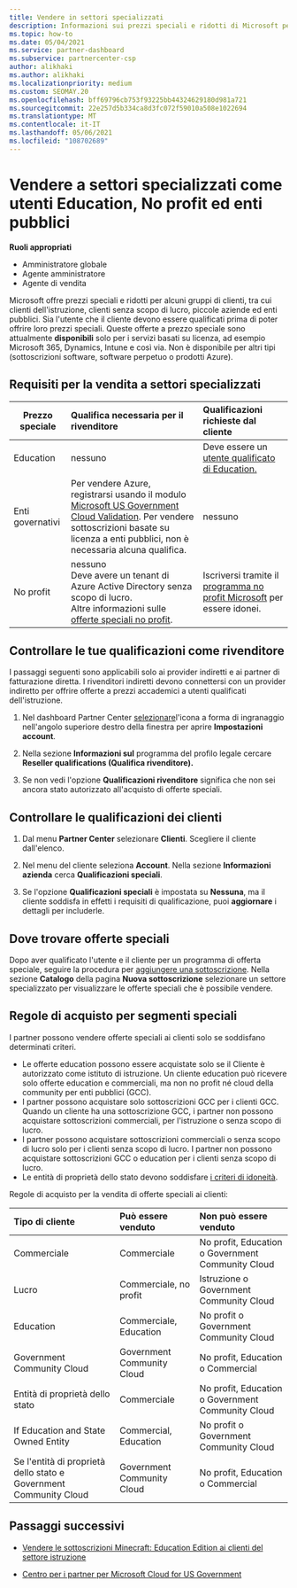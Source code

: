 ```yaml
---
title: Vendere in settori specializzati
description: Informazioni sui prezzi speciali e ridotti di Microsoft per determinati gruppi di clienti, inclusi i clienti dell'istruzione, i clienti senza scopo di lucro e gli utenti governativi.
ms.topic: how-to
ms.date: 05/04/2021
ms.service: partner-dashboard
ms.subservice: partnercenter-csp
author: alikhaki
ms.author: alikhaki
ms.localizationpriority: medium
ms.custom: SEOMAY.20
ms.openlocfilehash: bff69796cb753f93225bb44324629180d981a721
ms.sourcegitcommit: 22e257d5b334ca8d3fc072f59010a508e1022694
ms.translationtype: MT
ms.contentlocale: it-IT
ms.lasthandoff: 05/06/2021
ms.locfileid: "108702689"
---
```

# <a name="sell-to-specialized-industries-like-education-non-profit-and-government-users"></a>Vendere a settori specializzati come utenti Education, No profit ed enti pubblici

**Ruoli appropriati**

- Amministratore globale
- Agente amministratore
- Agente di vendita

Microsoft offre prezzi speciali e ridotti per alcuni gruppi di clienti, tra cui clienti dell'istruzione, clienti senza scopo di lucro, piccole aziende ed enti pubblici. Sia l'utente che il cliente devono essere qualificati prima di poter offrire loro prezzi speciali. Queste offerte a prezzo speciale sono attualmente **disponibili** solo per i servizi basati su licenza, ad esempio Microsoft 365, Dynamics, Intune e così via. Non è disponibile per altri tipi (sottoscrizioni software, software perpetuo o prodotti Azure).

## <a name="requirements-to-sell-to-specialized-industries"></a>Requisiti per la vendita a settori specializzati

|**Prezzo speciale**   |**Qualifica necessaria per il rivenditore**   |**Qualificazioni richieste dal cliente**   |
|----------------------------|:---------------------------------|:------------------------------------------|
|Education   |nessuno   | Deve essere un [utente qualificato di Education.](https://www.microsoftvolumelicensing.com/DocumentSearch.aspx?Mode=3&DocumentTypeId=7)   |
|Enti governativi   |Per vendere Azure, registrarsi usando il modulo [Microsoft US Government Cloud Validation](https://azuregov.microsoft.com/csp). Per vendere sottoscrizioni basate su licenza a enti pubblici, non è necessaria alcuna qualifica.|   nessuno|
|No profit  |nessuno<br/> Deve avere un tenant di Azure Active Directory senza scopo di lucro.<br/> Altre informazioni sulle [offerte speciali no profit](https://assetsprod.microsoft.com/mpn/nonprofit-skus-in-csp-faq.pdf).   |Iscriversi tramite il [programma no profit Microsoft](https://nonprofit.microsoft.com/#/register) per essere idonei.   |

## <a name="check-your-reseller-qualifications"></a>Controllare le tue qualificazioni come rivenditore

I passaggi seguenti sono applicabili solo ai provider indiretti e ai partner di fatturazione diretta. I rivenditori indiretti devono connettersi con un provider indiretto per offrire offerte a prezzi accademici a utenti qualificati dell'istruzione.

1. Nel dashboard Partner Center [selezionare](https://partner.microsoft.com/dashboard)l'icona a forma di ingranaggio nell'angolo superiore destro della finestra per aprire **Impostazioni account**.

2. Nella sezione **Informazioni sul** programma del profilo legale cercare **Reseller qualifications (Qualifica rivenditore).** 

3. Se non vedi l'opzione **Qualificazioni rivenditore** significa che non sei ancora stato autorizzato all'acquisto di offerte speciali.

## <a name="check-the-customer-qualifications"></a>Controllare le qualificazioni dei clienti

1. Dal menu **Partner Center** selezionare **Clienti**. Scegliere il cliente dall'elenco.

2. Nel menu del cliente seleziona **Account**. Nella sezione **Informazioni azienda** cerca **Qualificazioni speciali**.

3. Se l'opzione **Qualificazioni speciali** è impostata su **Nessuna**, ma il cliente soddisfa in effetti i requisiti di qualificazione, puoi **aggiornare** i dettagli per includerle.

## <a name="where-to-find-special-offers"></a>Dove trovare offerte speciali

Dopo aver qualificato l'utente e il cliente per un programma di offerta speciale, seguire la procedura per [aggiungere una sottoscrizione](create-a-new-subscription.md). Nella sezione **Catalogo** della pagina **Nuova sottoscrizione** selezionare un settore specializzato per visualizzare le offerte speciali che è possibile vendere.

## <a name="purchase-rules-for-special-segments"></a>Regole di acquisto per segmenti speciali

I partner possono vendere offerte speciali ai clienti solo se soddisfano determinati criteri. 

- Le offerte education possono essere acquistate solo se il Cliente è autorizzato come istituto di istruzione. Un cliente education può ricevere solo offerte education e commerciali, ma non no profit né cloud della community per enti pubblici (GCC).
- I partner possono acquistare solo sottoscrizioni GCC per i clienti GCC. Quando un cliente ha una sottoscrizione GCC, i partner non possono acquistare sottoscrizioni commerciali, per l'istruzione o senza scopo di lucro.
- I partner possono acquistare sottoscrizioni commerciali o senza scopo di lucro solo per i clienti senza scopo di lucro. I partner non possono acquistare sottoscrizioni GCC o education per i clienti senza scopo di lucro.
- Le entità di proprietà dello stato devono soddisfare [i criteri di idoneità](https://www.microsoft.com/legal/compliance/anticorruption/criteria).

Regole di acquisto per la vendita di offerte speciali ai clienti:

|**Tipo di cliente**   |**Può essere venduto**   |**Non può essere venduto**   |
|:----------------------------|:---------------------------------|:------------------------------------------|
| Commerciale |Commerciale | No profit, Education o Government Community Cloud |
| Lucro |Commerciale, no profit | Istruzione o Government Community Cloud |
| Education |Commerciale, Education | No profit o Government Community Cloud |
| Government Community Cloud |Government Community Cloud | No profit, Education o Commercial |
| Entità di proprietà dello stato  | Commerciale  | No profit, Education o Government Community Cloud  |
| If Education and State Owned Entity | Commercial, Education | No profit o Government Community Cloud |
| Se l'entità di proprietà dello stato e Government Community Cloud | Government Community Cloud | No profit, Education o Commercial |

## <a name="next-steps"></a>Passaggi successivi

- [Vendere le sottoscrizioni Minecraft: Education Edition ai clienti del settore istruzione](minecraft-subscriptions.md)

- [Centro per i partner per Microsoft Cloud for US Government](partner-center-for-microsoft-us-govt-cloud.md)
